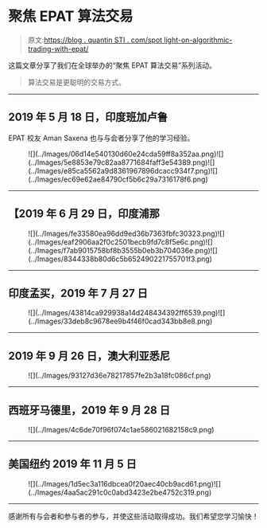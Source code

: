 # 聚焦 EPAT 算法交易

> 原文:[https://blog . quantin STI . com/spot light-on-algorithmic-trading-with-epat/](https://blog.quantinsti.com/spotlight-on-algorithmic-trading-with-epat/)

这篇文章分享了我们在全球举办的“聚焦 EPAT 算法交易”系列活动。

> 算法交易是更聪明的交易方式。

* * *

## 2019 年 5 月 18 日，印度班加卢鲁

EPAT 校友 Aman Saxena 也与与会者分享了他的学习经验。

<figure class="kg-card kg-gallery-card kg-width-wide">![](../Images/06d14e540130d60e24cda59ff8a352aa.png)![](../Images/5e8853e79c82aa8771684faff3e54389.png)![](../Images/e85ca5562a9d8361967896dcacc934f7.png)![](../Images/ec69e62ae84790cf5b6c29a7316178f6.png)</figure>

* * *

## 【2019 年 6 月 29 日，印度浦那

<figure class="kg-card kg-gallery-card kg-width-wide">![](../Images/fe33580ea96dd9ed36b7363fbfc30323.png)![](../Images/eaf2906aa2f0c2501becb9fd7c8f5e6c.png)![](../Images/f7ab9015758bf8b3555b0eb3b704036e.png)![](../Images/8344338b80d6c5b652490221755701f3.png)</figure>

* * *

## **印度孟买，2019 年 7 月 27 日**

<figure class="kg-card kg-gallery-card kg-width-wide">![](../Images/43814ca929938a14d248434392ff6539.png)![](../Images/33deb8c9678ee9b4f46f0cad343bb8e8.png)</figure>

* * *

## 2019 年 9 月 26 日，澳大利亚悉尼

<figure class="kg-card kg-image-card kg-width-full">![](../Images/93127d36e78217857fe2b3a18fc086cf.png)</figure>

* * *

## **西班牙马德里，2019 年 9 月 28 日**

<figure class="kg-card kg-image-card kg-width-full">![](../Images/4c6de70f96f074c1ae586021682158c9.png)</figure>

* * *

## **美国纽约 2019 年 11 月 5 日**

<figure class="kg-card kg-gallery-card kg-width-wide">![](../Images/1d5ec3a116dbcea0f20aec40cb9acd61.png)![](../Images/4aa5ac291c0c0abd3423e2be4752c319.png)</figure>

* * *

感谢所有与会者和参与者的参与，并使这些活动取得成功。我们希望您学习愉快！